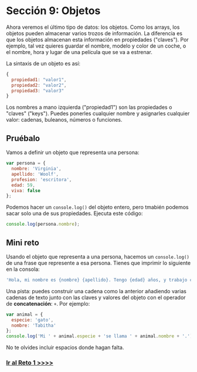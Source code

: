 # Sección 9: Objetos

Ahora veremos el último tipo de datos: los objetos. Como los arrays, los objetos pueden almacenar varios trozos de información. La diferencia es que los objetos almacenan esta información en propiedades ("claves"). 
Por ejemplo, tal vez quieres guardar el nombre, modelo y color de un coche, o el nombre, hora y lugar de una película que se va a estrenar.

La sintaxis de un objeto es así:

```js
{
  propiedad1: "valor1",
  propiedad2: "valor2",
  propiedad3: "valor3"
}
```

Los nombres a mano izquierda ("propiedad1") son las propiedades o "claves" ("keys"). Puedes ponerles cualquier nombre y asignarles cualquier valor: cadenas, buleanos, números o funciones.

## Pruébalo

Vamos a definir un objeto que representa una persona:

```js
var persona = {
  nombre: 'Virginia',
  apellido: 'Woolf',
  profesion: 'escritora',
  edad: 59,
  viva: false
};
```

Podemos hacer un `console.log()` del objeto entero, pero tmabién podemos sacar solo una de sus propiedades. Ejecuta este código:

```js
console.log(persona.nombre);
```

## Mini reto

Usando el objeto que representa a una persona, hacemos un `console.log()` de una frase que represente a esa persona. Tienes que imprimir lo siguiente en la consola:

```js
'Hola, mi nombre es {nombre} {apellido}. Tengo {edad} años, y trabajo como {profesion}.';
```

Una pista: puedes construir una cadena como la anterior añadiendo varias cadenas de texto junto con las claves y valores del objeto con el operador de <strong>concatenación</strong>: `+`. Por ejemplo:

```js
var animal = {
  especie: 'gato',
  nombre: 'Tabitha'
};
console.log('Mi ' + animal.especie + 'se llama ' + animal.nombre + '.');
```

No te olvides incluir espacios donde hagan falta.

### [Ir al Reto 1 >>>>](https://github.com/node-girls/beginners-javascript-spanish/blob/master/challenge01-es.md)

